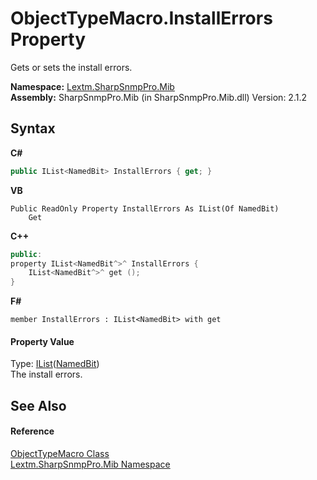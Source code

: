 # ObjectTypeMacro.InstallErrors Property 
 

Gets or sets the install errors.

**Namespace:**&nbsp;<a href="N_Lextm_SharpSnmpPro_Mib">Lextm.SharpSnmpPro.Mib</a><br />**Assembly:**&nbsp;SharpSnmpPro.Mib (in SharpSnmpPro.Mib.dll) Version: 2.1.2

## Syntax

**C#**<br />
``` C#
public IList<NamedBit> InstallErrors { get; }
```

**VB**<br />
``` VB
Public ReadOnly Property InstallErrors As IList(Of NamedBit)
	Get
```

**C++**<br />
``` C++
public:
property IList<NamedBit^>^ InstallErrors {
	IList<NamedBit^>^ get ();
}
```

**F#**<br />
``` F#
member InstallErrors : IList<NamedBit> with get

```


#### Property Value
Type: <a href="https://docs.microsoft.com/dotnet/api/system.collections.generic.ilist-1" target="_blank" rel="noopener noreferrer">IList</a>(<a href="T_Lextm_SharpSnmpPro_Mib_NamedBit">NamedBit</a>)<br />The install errors.

## See Also


#### Reference
<a href="T_Lextm_SharpSnmpPro_Mib_ObjectTypeMacro">ObjectTypeMacro Class</a><br /><a href="N_Lextm_SharpSnmpPro_Mib">Lextm.SharpSnmpPro.Mib Namespace</a><br />